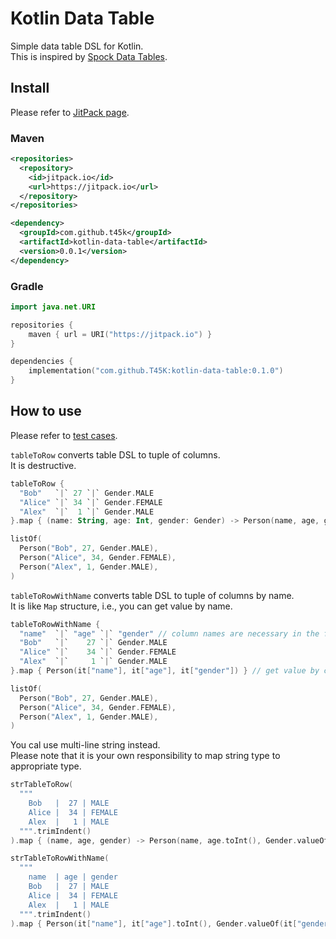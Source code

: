 # Kotlin Data Table

Simple data table DSL for Kotlin.<br>
This is inspired by [Spock Data Tables](https://spockframework.org/spock/docs/2.3/data_driven_testing.html#data-tables).

## Install

Please refer to [JitPack page](https://jitpack.io/#T45K/kotlin-data-table/0.1.1).

### Maven

```pom.xml
<repositories>
  <repository>
    <id>jitpack.io</id>
    <url>https://jitpack.io</url>
  </repository>
</repositories>

<dependency>
  <groupId>com.github.t45k</groupId>
  <artifactId>kotlin-data-table</artifactId>
  <version>0.0.1</version>
</dependency>
```

### Gradle

```build.gradle.kts
import java.net.URI

repositories {
    maven { url = URI("https://jitpack.io") }
}

dependencies {
    implementation("com.github.T45K:kotlin-data-table:0.1.0")
}
```

## How to use

Please refer to [test cases](./src/test/kotlin/io/github/t45k/kotlin_data_table/TableTest.kt).

`tableToRow` converts table DSL to tuple of columns.<br>
It is destructive.

```kotlin
tableToRow {
  "Bob"   `|` 27 `|` Gender.MALE
  "Alice" `|` 34 `|` Gender.FEMALE
  "Alex"  `|`  1 `|` Gender.MALE
}.map { (name: String, age: Int, gender: Gender) -> Person(name, age, gender) }

listOf(
  Person("Bob", 27, Gender.MALE),
  Person("Alice", 34, Gender.FEMALE),
  Person("Alex", 1, Gender.MALE),
)
```

`tableToRowWithName` converts table DSL to tuple of columns by name.<br>
It is like `Map` structure, i.e., you can get value by name.

```kotlin
tableToRowWithName {
  "name"  `|` "age" `|` "gender" // column names are necessary in the first row
  "Bob"   `|`    27 `|` Gender.MALE
  "Alice" `|`    34 `|` Gender.FEMALE
  "Alex"  `|`     1 `|` Gender.MALE
}.map { Person(it["name"], it["age"], it["gender"]) } // get value by column name

listOf(
  Person("Bob", 27, Gender.MALE),
  Person("Alice", 34, Gender.FEMALE),
  Person("Alex", 1, Gender.MALE),
)
```

You cal use multi-line string instead.<br>
Please note that it is your own responsibility to map string type to appropriate type.

```kotlin
strTableToRow(
  """
    Bob   |  27 | MALE
    Alice |  34 | FEMALE
    Alex  |   1 | MALE
  """.trimIndent()
).map { (name, age, gender) -> Person(name, age.toInt(), Gender.valueOf(gender)) }

strTableToRowWithName(
  """
    name  | age | gender
    Bob   |  27 | MALE
    Alice |  34 | FEMALE
    Alex  |   1 | MALE
  """.trimIndent()
).map { Person(it["name"], it["age"].toInt(), Gender.valueOf(it["gender"])) }
```
